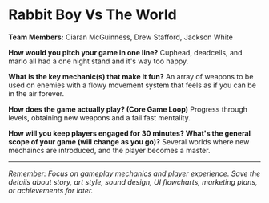 # Rabbit Boy Vs The World 

**Team Members:** Ciaran McGuinness, Drew Stafford, Jackson White

**How would you pitch your game in one line?**
Cuphead, deadcells, and mario all had a one night stand and it's way too happy.

**What is the key mechanic(s) that make it fun?**
An array of weapons to be used on enemies with a flowy movement system that feels as if you can be in the air forever.

**How does the game actually play? (Core Game Loop)**
Progress through levels, obtaining new weapons and a fail fast mentality.

**How will you keep players engaged for 30 minutes? What's the general scope of your game (will change as you go)?**
Several worlds where new mechaincs are introduced, and the player becomes a master.

---
*Remember: Focus on gameplay mechanics and player experience. Save the details about story, art style, sound design, UI flowcharts, marketing plans, or achievements for later.*
